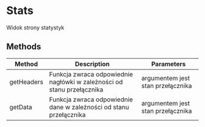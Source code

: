 # Stats

Widok strony statystyk

## Methods

<!-- @vuese:Stats:methods:start -->
|Method|Description|Parameters|
|---|---|---|
|getHeaders|Funkcja zwraca odpowiednie nagłówki w zależności od stanu przełącznika|argumentem jest stan przełącznika|
|getData|Funkcja zwraca odpowiednie dane w zależności od stanu przełącznika|argumentem jest stan przełącznika|

<!-- @vuese:Stats:methods:end -->


